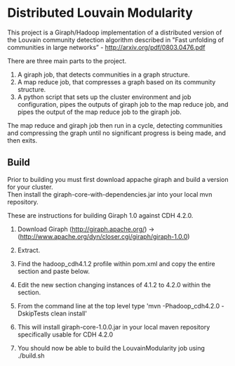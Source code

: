 Distributed Louvain Modularity
==============================
This project is a Giraph/Hadoop implementation of a distributed version of the Louvain community detection algorithm
described in "Fast unfolding of communities in large networks” - http://arxiv.org/pdf/0803.0476.pdf 

There are three main parts to the project.

1. A giraph job, that detects communities in a graph structure.
2. A map reduce job, that compresses a graph based on its community structure.
3. A python script that sets up the cluster environment and job configuration, pipes the outputs of giraph job to the map reduce job, and pipes the output of the map reduce job to the giraph job.

The map reduce and giraph job then run in a cycle, detecting communities and compressing the graph until no significant progress is being made, and then exits.

Build
-----
Prior to building you must first download appache giraph and build a version for your cluster.  
Then install the giraph-core-with-dependencies.jar into your local mvn repository.

These are instructions for building Giraph 1.0 against CDH 4.2.0.

1) Download Giraph (http://giraph.apache.org/) -> (http://www.apache.org/dyn/closer.cgi/giraph/giraph-1.0.0)

2) Extract.

3) Find the hadoop_cdh4.1.2 profile within pom.xml and copy the entire section and paste below.

4) Edit the new section changing instances of 4.1.2 to 4.2.0 within the section.

5) From the command line at the top level type 'mvn -Phadoop_cdh4.2.0 -DskipTests clean install'

6) This will install giraph-core-1.0.0.jar in your local maven repository specifically usable for CDH 4.2.0

7) You should now be able to build the LouvainModularity job using ./build.sh
